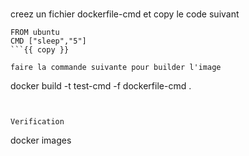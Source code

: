 
###
creez un fichier dockerfile-cmd et copy le code suivant
```
FROM ubuntu
CMD ["sleep","5"]
```{{ copy }}

faire la commande suivante pour builder l'image
```
docker build -t test-cmd -f dockerfile-cmd . 
```{{execute T1}}


Verification 
```
docker images
```{{execute T1}}
